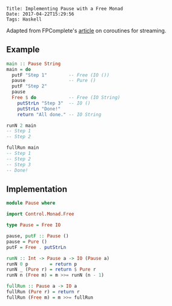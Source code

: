     Title: Implementing Pause with a Free Monad
    Date: 2017-04-22T15:29:56
    Tags: Haskell

Adapted from FPComplete's [article](https://www.schoolofhaskell.com/school/to-infinity-and-beyond/pick-of-the-week/coroutines-for-streaming/part-1-pause-and-resume) on coroutines for streaming.

<!-- more -->
## Example
```haskell
main :: Pause String
main = do
  putF "Step 1"        -- Free (IO ())
  pause                -- Pure ()
  putF "Step 2"
  pause
  Free $ do            -- Free (IO String)
    putStrLn "Step 3"  -- IO ()
    putStrLn "Done!"
    return "All done." -- IO String

runN 2 main
-- Step 1
-- Step 2

fullRun main
-- Step 1
-- Step 2
-- Step 3
-- Done!
```


## Implementation
```haskell
module Pause where

import Control.Monad.Free

type Pause = Free IO

pause, putF :: Pause ()
pause = Pure ()
putF = Free . putStrLn

runN :: Int -> Pause a -> IO (Pause a)
runN 0 p        = return p
runN _ (Pure r) = return $ Pure r
runN n (Free m) = m >>= runN (n - 1)

fullRun :: Pause a -> IO a
fullRun (Pure r) = return r
fullRun (Free m) = m >>= fullRun
```